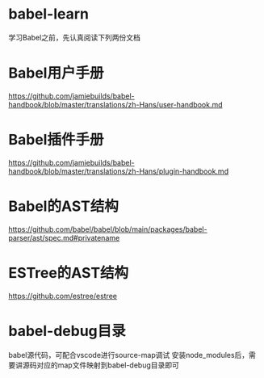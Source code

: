 # babel-learn

学习Babel之前，先认真阅读下列两份文档

# Babel用户手册

https://github.com/jamiebuilds/babel-handbook/blob/master/translations/zh-Hans/user-handbook.md

# Babel插件手册

https://github.com/jamiebuilds/babel-handbook/blob/master/translations/zh-Hans/plugin-handbook.md

# Babel的AST结构

https://github.com/babel/babel/blob/main/packages/babel-parser/ast/spec.md#privatename

# ESTree的AST结构

https://github.com/estree/estree

# babel-debug目录
 
babel源代码，可配合vscode进行source-map调试
安装node_modules后，需要讲源码对应的map文件映射到babel-debug目录即可